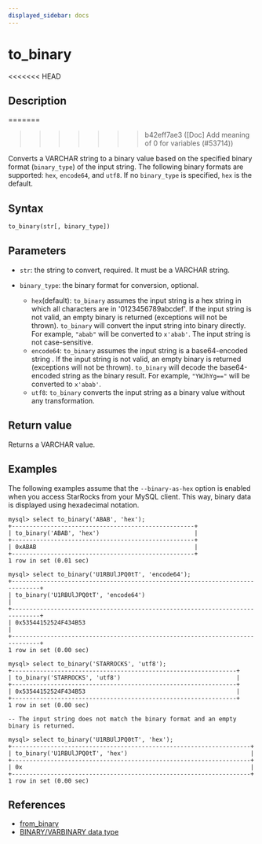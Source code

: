 ```yaml
---
displayed_sidebar: docs
---
```


# to_binary

<<<<<<< HEAD
## Description
=======

>>>>>>> b42eff7ae3 ([Doc] Add meaning of 0 for variables (#53714))

Converts a VARCHAR string to a binary value based on the specified binary format (`binary_type`) of the input string. The following binary formats are supported: `hex`, `encode64`, and `utf8`. If no `binary_type` is specified, `hex` is the default.

## Syntax

```Haskell
to_binary(str[, binary_type])
```

## Parameters

- `str`: the string to convert, required. It must be a VARCHAR string.
- `binary_type`: the binary format for conversion, optional.

  - `hex`(default): `to_binary` assumes the input string is a hex string in which all characters are in '0123456789abcdef'. If the input string is not valid, an empty binary is returned (exceptions will not be thrown). `to_binary` will convert the input string into binary directly. For example, `"abab"` will be converted to `x'abab'`. The input string is not case-sensitive.
  - `encode64`: `to_binary` assumes the input string is a base64-encoded string . If the input string is not valid, an empty binary is returned (exceptions will not be thrown). `to_binary` will decode the base64-encoded string as the binary result. For example, `"YWJhYg=="` will be converted to `x'abab'`.
  - `utf8`: `to_binary` converts the input string as a binary value without any transformation.

## Return value

Returns a VARCHAR value.

## Examples

The following examples assume that the `--binary-as-hex` option is enabled when you access StarRocks from your MySQL client. This way, binary data is displayed using hexadecimal notation.

```Plain
mysql> select to_binary('ABAB', 'hex');
+----------------------------------------------------+
| to_binary('ABAB', 'hex')                           |
+----------------------------------------------------+
| 0xABAB                                             |
+----------------------------------------------------+
1 row in set (0.01 sec)

mysql> select to_binary('U1RBUlJPQ0tT', 'encode64');
+------------------------------------------------------------------------------+
| to_binary('U1RBUlJPQ0tT', 'encode64')                                        |
+------------------------------------------------------------------------------+
| 0x53544152524F434B53                                                         |
+------------------------------------------------------------------------------+
1 row in set (0.00 sec)

mysql> select to_binary('STARROCKS', 'utf8');
+----------------------------------------------------------------+
| to_binary('STARROCKS', 'utf8')                                 |
+----------------------------------------------------------------+
| 0x53544152524F434B53                                           |
+----------------------------------------------------------------+
1 row in set (0.00 sec)

-- The input string does not match the binary format and an empty binary is returned.

mysql> select to_binary('U1RBUlJPQ0tT', 'hex');
+--------------------------------------------------------------------+
| to_binary('U1RBUlJPQ0tT', 'hex')                                   |
+--------------------------------------------------------------------+
| 0x                                                                 |
+--------------------------------------------------------------------+
1 row in set (0.00 sec)
```

## References

- [from_binary](from_binary.md)
- [BINARY/VARBINARY data type](../../data-types/string-type/BINARY.md)
